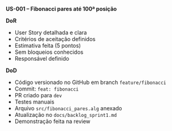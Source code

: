 **US-001 – Fibonacci pares até 100ª posição**

**DoR**

* User Story detalhada e clara
* Critérios de aceitação definidos
* Estimativa feita (5 pontos)
* Sem bloqueios conhecidos
* Responsável definido

**DoD**

* Código versionado no GitHub em branch `feature/fibonacci`
* Commit: `feat: fibonacci`
* PR criado para `dev`
* Testes manuais 
* Arquivo `src/fibonacci_pares.alg` anexado
* Atualização no `docs/backlog_sprint1.md`
* Demonstração feita na review
